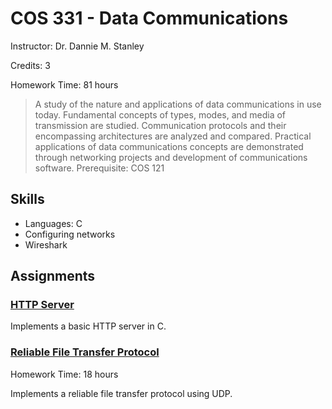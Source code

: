 # COS 331 - Data Communications

<class redacted from public repo to protect from cheating>

Instructor: Dr. Dannie M. Stanley 

Credits: 3

Homework Time: 81 hours

> A study of the nature and applications of data communications in use today. Fundamental concepts of types, modes, and media of transmission are studied. Communication protocols and their encompassing architectures are analyzed and compared. Practical applications of data communications concepts are demonstrated through networking projects and development of communications software. Prerequisite: COS 121

## Skills

- Languages: C
- Configuring networks
- Wireshark

## Assignments

### [HTTP Server](./project/http/)

Implements a basic HTTP server in C.

### [Reliable File Transfer Protocol](./project/rft/)

Homework Time: 18 hours

Implements a reliable file transfer protocol using UDP.